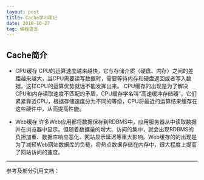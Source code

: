 ```yaml
---
layout: post
title: Cache学习笔记
date: 2018-10-27
tag: 编程语言
---
```


## Cache简介
- CPU缓存
CPU的运算速度越来越快，它与存储介质（硬盘、内存）之间的差距越来越大，当CPU需要读写数据时，需要等待内存和硬盘返回或者写入数据，这样CPU的运算优势就远不能发挥出来。
CPU缓存的出现是为了解决CPU和内存读取速度不匹配的矛盾，CPU缓存学名叫“高速缓冲存储器”，它们紧紧靠近CPU，根据存储速度分为不同的等级，CPU将最近的运算结果缓存在这些硬件中，从而提高性能。

- Web缓存
许多Web应用都将数据保存到RDBMS中，应用服务器从中读取数据并在浏览器中显示。但随着数据量的增大、访问的集中，就会出现RDBMS的负担加重、数据库响应恶化、网站显示延迟等重大影响。Web缓存的的出现是为了减轻Web网站数据库的负载，将热点数据存储在内存中，很大程度上提高了网站访问的速度。





------------------------------------------------------------------
参考及部分引用文档：    
<a href="https://www.html" target="_blank"></a>    
